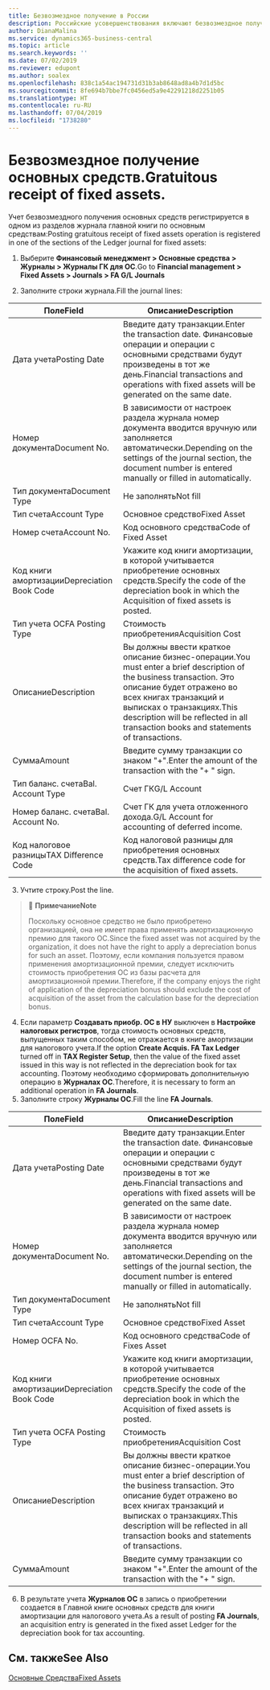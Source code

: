 ```yaml
---
title: Безвозмездное получение в России
description: Российские усовершенствования включают безвозмездное получение основных средств.
author: DianaMalina
ms.service: dynamics365-business-central
ms.topic: article
ms.search.keywords: ''
ms.date: 07/02/2019
ms.reviewer: edupont
ms.author: soalex
ms.openlocfilehash: 838c1a54ac194731d31b3ab8648ad8a4b7d1d5bc
ms.sourcegitcommit: 8fe694b7bbe7fc0456ed5a9e42291218d2251b05
ms.translationtype: HT
ms.contentlocale: ru-RU
ms.lasthandoff: 07/04/2019
ms.locfileid: "1738280"
---
```

# <a name="gratuitous-receipt-of-fixed-assets"></a><span data-ttu-id="6d703-103">Безвозмездное получение основных средств.</span><span class="sxs-lookup"><span data-stu-id="6d703-103">Gratuitous receipt of fixed assets.</span></span>

<span data-ttu-id="6d703-104">Учет безвозмездного получения основных средств регистрируется в одном из разделов журнала главной книги по основным средствам:</span><span class="sxs-lookup"><span data-stu-id="6d703-104">Posting gratuitous receipt of fixed assets operation is registered in one of the sections of the Ledger journal for fixed assets:</span></span>

1. <span data-ttu-id="6d703-105">Выберите **Финансовый менеджмент > Основные средства > Журналы > Журналы ГК для ОС**.</span><span class="sxs-lookup"><span data-stu-id="6d703-105">Go to **Financial management > Fixed Assets > Journals > FA G/L Journals**</span></span>

2. <span data-ttu-id="6d703-106">Заполните строки журнала.</span><span class="sxs-lookup"><span data-stu-id="6d703-106">Fill the journal lines:</span></span>

| <span data-ttu-id="6d703-107">Поле</span><span class="sxs-lookup"><span data-stu-id="6d703-107">Field</span></span>                  | <span data-ttu-id="6d703-108">Описание</span><span class="sxs-lookup"><span data-stu-id="6d703-108">Description</span></span>                                                  |
| ---------------------- | ------------------------------------------------------------ |
| <span data-ttu-id="6d703-109">Дата учета</span><span class="sxs-lookup"><span data-stu-id="6d703-109">Posting Date</span></span>           | <span data-ttu-id="6d703-110">Введите дату транзакции.</span><span class="sxs-lookup"><span data-stu-id="6d703-110">Enter the transaction date.</span></span> <span data-ttu-id="6d703-111">Финансовые операции и операции с основными средствами будут произведены в тот же день.</span><span class="sxs-lookup"><span data-stu-id="6d703-111">Financial transactions and operations with fixed assets will be generated on the same date.</span></span> |
| <span data-ttu-id="6d703-112">Номер документа</span><span class="sxs-lookup"><span data-stu-id="6d703-112">Document No.</span></span>           | <span data-ttu-id="6d703-113">В зависимости от настроек раздела журнала номер документа вводится вручную или заполняется автоматически.</span><span class="sxs-lookup"><span data-stu-id="6d703-113">Depending on the settings of the journal section, the document number is entered manually or filled in automatically.</span></span> |
| <span data-ttu-id="6d703-114">Тип документа</span><span class="sxs-lookup"><span data-stu-id="6d703-114">Document Type</span></span>          | <span data-ttu-id="6d703-115">Не заполнять</span><span class="sxs-lookup"><span data-stu-id="6d703-115">Not fill</span></span>                                                     |
| <span data-ttu-id="6d703-116">Тип счета</span><span class="sxs-lookup"><span data-stu-id="6d703-116">Account Type</span></span>           | <span data-ttu-id="6d703-117">Основное средство</span><span class="sxs-lookup"><span data-stu-id="6d703-117">Fixed Asset</span></span>                                                  |
| <span data-ttu-id="6d703-118">Номер счета</span><span class="sxs-lookup"><span data-stu-id="6d703-118">Account No.</span></span>            | <span data-ttu-id="6d703-119">Код основного средства</span><span class="sxs-lookup"><span data-stu-id="6d703-119">Code of Fixed Asset</span></span>                                          |
| <span data-ttu-id="6d703-120">Код книги амортизации</span><span class="sxs-lookup"><span data-stu-id="6d703-120">Depreciation Book Code</span></span> | <span data-ttu-id="6d703-121">Укажите код книги амортизации, в которой учитывается приобретение основных средств.</span><span class="sxs-lookup"><span data-stu-id="6d703-121">Specify the code of the depreciation book in which the Acquisition of fixed assets is posted.</span></span> |
| <span data-ttu-id="6d703-122">Тип учета ОС</span><span class="sxs-lookup"><span data-stu-id="6d703-122">FA Posting Type</span></span>        | <span data-ttu-id="6d703-123">Стоимость приобретения</span><span class="sxs-lookup"><span data-stu-id="6d703-123">Acquisition Cost</span></span>                                             |
| <span data-ttu-id="6d703-124">Описание</span><span class="sxs-lookup"><span data-stu-id="6d703-124">Description</span></span>            | <span data-ttu-id="6d703-125">Вы должны ввести краткое описание бизнес-операции.</span><span class="sxs-lookup"><span data-stu-id="6d703-125">You must enter a brief description of the business transaction.</span></span> <span data-ttu-id="6d703-126">Это описание будет отражено во всех книгах транзакций и выписках о транзакциях.</span><span class="sxs-lookup"><span data-stu-id="6d703-126">This description will be reflected in all transaction books and statements of transactions.</span></span> |
| <span data-ttu-id="6d703-127">Сумма</span><span class="sxs-lookup"><span data-stu-id="6d703-127">Amount</span></span>                 | <span data-ttu-id="6d703-128">Введите сумму транзакции со знаком "+".</span><span class="sxs-lookup"><span data-stu-id="6d703-128">Enter the amount of the transaction with the "+ " sign.</span></span>      |
| <span data-ttu-id="6d703-129">Тип баланс. счета</span><span class="sxs-lookup"><span data-stu-id="6d703-129">Bal. Account Type</span></span>      | <span data-ttu-id="6d703-130">Счет ГК</span><span class="sxs-lookup"><span data-stu-id="6d703-130">G/L Account</span></span>                                                  |
| <span data-ttu-id="6d703-131">Номер баланс. счета</span><span class="sxs-lookup"><span data-stu-id="6d703-131">Bal. Account No.</span></span>       | <span data-ttu-id="6d703-132">Счет ГК для учета отложенного дохода.</span><span class="sxs-lookup"><span data-stu-id="6d703-132">G/L Account for accounting of deferred income.</span></span>               |
| <span data-ttu-id="6d703-133">Код налоговое разницы</span><span class="sxs-lookup"><span data-stu-id="6d703-133">TAX Difference Code</span></span>    | <span data-ttu-id="6d703-134">Код налоговой разницы для приобретения основных средств.</span><span class="sxs-lookup"><span data-stu-id="6d703-134">Tax difference code for the acquisition of fixed assets.</span></span>     |

3. <span data-ttu-id="6d703-135">Учтите строку.</span><span class="sxs-lookup"><span data-stu-id="6d703-135">Post the line.</span></span>

> :speech_balloon: <span data-ttu-id="6d703-136">**Примечание**</span><span class="sxs-lookup"><span data-stu-id="6d703-136">**Note**</span></span> 
>
> <span data-ttu-id="6d703-137">Поскольку основное средство не было приобретено организацией, она не имеет права применять амортизационную премию для такого ОС.</span><span class="sxs-lookup"><span data-stu-id="6d703-137">Since the fixed asset was not acquired by the organization, it does not have the right to apply a depreciation bonus for such an asset.</span></span> <span data-ttu-id="6d703-138">Поэтому, если компания пользуется правом применения амортизационной премии, следует исключить стоимость приобретения ОС из базы расчета для амортизационной премии.</span><span class="sxs-lookup"><span data-stu-id="6d703-138">Therefore, if the company enjoys the right of application of the depreciation bonus should exclude the cost of acquisition of the asset from the calculation base for the depreciation bonus.</span></span>

4. <span data-ttu-id="6d703-139">Если параметр **Создавать приобр. ОС в НУ** выключен в **Настройке налоговых регистров**, тогда стоимость основных средств, выпущенных таким способом, не отражается в книге амортизации для налогового учета.</span><span class="sxs-lookup"><span data-stu-id="6d703-139">If the option **Create Acquis. FA Tax Ledger** turned off in **TAX Register Setup**, then the value of the fixed asset issued in this way is not reflected in the depreciation book for tax accounting.</span></span> <span data-ttu-id="6d703-140">Поэтому необходимо сформировать дополнительную операцию в **Журналах ОС**.</span><span class="sxs-lookup"><span data-stu-id="6d703-140">Therefore, it is necessary to form an additional operation in **FA Journals**.</span></span>
5. <span data-ttu-id="6d703-141">Заполните строку **Журналы ОС**.</span><span class="sxs-lookup"><span data-stu-id="6d703-141">Fill the line **FA Journals**.</span></span>

| <span data-ttu-id="6d703-142">Поле</span><span class="sxs-lookup"><span data-stu-id="6d703-142">Field</span></span>                  | <span data-ttu-id="6d703-143">Описание</span><span class="sxs-lookup"><span data-stu-id="6d703-143">Description</span></span>                                                  |
| ---------------------- | ------------------------------------------------------------ |
| <span data-ttu-id="6d703-144">Дата учета</span><span class="sxs-lookup"><span data-stu-id="6d703-144">Posting Date</span></span>           | <span data-ttu-id="6d703-145">Введите дату транзакции.</span><span class="sxs-lookup"><span data-stu-id="6d703-145">Enter the transaction date.</span></span> <span data-ttu-id="6d703-146">Финансовые операции и операции с основными средствами будут произведены в тот же день.</span><span class="sxs-lookup"><span data-stu-id="6d703-146">Financial transactions and operations with fixed assets will be generated on the same date.</span></span> |
| <span data-ttu-id="6d703-147">Номер документа</span><span class="sxs-lookup"><span data-stu-id="6d703-147">Document No.</span></span>           | <span data-ttu-id="6d703-148">В зависимости от настроек раздела журнала номер документа вводится вручную или заполняется автоматически.</span><span class="sxs-lookup"><span data-stu-id="6d703-148">Depending on the settings of the journal section, the document number is entered manually or filled in automatically.</span></span> |
| <span data-ttu-id="6d703-149">Тип документа</span><span class="sxs-lookup"><span data-stu-id="6d703-149">Document Type</span></span>          | <span data-ttu-id="6d703-150">Не заполнять</span><span class="sxs-lookup"><span data-stu-id="6d703-150">Not fill</span></span>                                                     |
| <span data-ttu-id="6d703-151">Тип счета</span><span class="sxs-lookup"><span data-stu-id="6d703-151">Account Type</span></span>           | <span data-ttu-id="6d703-152">Основное средство</span><span class="sxs-lookup"><span data-stu-id="6d703-152">Fixed Asset</span></span>                                                  |
| <span data-ttu-id="6d703-153">Номер ОС</span><span class="sxs-lookup"><span data-stu-id="6d703-153">FA No.</span></span>                 | <span data-ttu-id="6d703-154">Код основного средства</span><span class="sxs-lookup"><span data-stu-id="6d703-154">Code of Fixes Asset</span></span>                                          |
| <span data-ttu-id="6d703-155">Код книги амортизации</span><span class="sxs-lookup"><span data-stu-id="6d703-155">Depreciation Book Code</span></span> | <span data-ttu-id="6d703-156">Укажите код книги амортизации, в которой учитывается приобретение основных средств.</span><span class="sxs-lookup"><span data-stu-id="6d703-156">Specify the code of the depreciation book in which the Acquisition of fixed assets is posted.</span></span> |
| <span data-ttu-id="6d703-157">Тип учета ОС</span><span class="sxs-lookup"><span data-stu-id="6d703-157">FA Posting Type</span></span>        | <span data-ttu-id="6d703-158">Стоимость приобретения</span><span class="sxs-lookup"><span data-stu-id="6d703-158">Acquisition Cost</span></span>                                             |
| <span data-ttu-id="6d703-159">Описание</span><span class="sxs-lookup"><span data-stu-id="6d703-159">Description</span></span>            | <span data-ttu-id="6d703-160">Вы должны ввести краткое описание бизнес-операции.</span><span class="sxs-lookup"><span data-stu-id="6d703-160">You must enter a brief description of the business transaction.</span></span> <span data-ttu-id="6d703-161">Это описание будет отражено во всех книгах транзакций и выписках о транзакциях.</span><span class="sxs-lookup"><span data-stu-id="6d703-161">This description will be reflected in all transaction books and statements of transactions.</span></span> |
| <span data-ttu-id="6d703-162">Сумма</span><span class="sxs-lookup"><span data-stu-id="6d703-162">Amount</span></span>                 | <span data-ttu-id="6d703-163">Введите сумму транзакции со знаком "+".</span><span class="sxs-lookup"><span data-stu-id="6d703-163">Enter the amount of the transaction with the "+ " sign.</span></span>      |

6. <span data-ttu-id="6d703-164">В результате учета **Журналов ОС** в запись о приобретении создается в Главной книге основных средств для книги амортизации для налогового учета.</span><span class="sxs-lookup"><span data-stu-id="6d703-164">As a result of posting **FA Journals**, an acquisition entry is generated in the fixed asset Ledger for the depreciation book for tax accounting.</span></span>

## <a name="see-also"></a><span data-ttu-id="6d703-165">См. также</span><span class="sxs-lookup"><span data-stu-id="6d703-165">See Also</span></span>

[<span data-ttu-id="6d703-166">Основные Средства</span><span class="sxs-lookup"><span data-stu-id="6d703-166">Fixed Assets</span></span>](fixed-assets.md)
